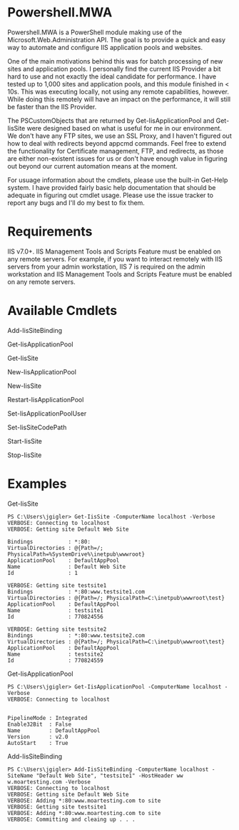 Powershell.MWA
==============

Powershell.MWA is a PowerShell module making use of the Microsoft.Web.Administration API.
The goal is to provide a quick and easy way to automate and configure IIS application pools and websites.

One of the main motivations behind this was for batch processing of new sites and application pools. I personally find the current IIS Provider a bit hard to use and not exactly the ideal candidate for performance. I have tested up to 1,000 sites and application pools, and this module finished in < 10s.  This was executing locally, not using any remote capabilities, however. While doing this remotely will have an impact on the performance, it will still be faster than the IIS Provider.

The PSCustomObjects that are returned by Get-IisApplicationPool and Get-IisSite were designed based on what is useful for me in our environment.  We don't have any FTP sites, we use an SSL Proxy, and I haven't figured out how to deal with redirects beyond appcmd commands.  Feel free to extend the functionality for Certificate management, FTP, and redirects, as those are either non-existent issues for us or don't have enough value in figuring out beyond our current automation means at the moment.

For usuage information about the cmdlets, please use the built-in Get-Help system.  I have provided fairly basic help documentation that should be adequate in figuring out cmdlet usage.  Please use the issue tracker to report any bugs and I'll do my best to fix them.


Requirements
============

IIS v7.0+. IIS Management Tools and Scripts Feature must be enabled on any remote servers. For example, if you want to interact remotely with IIS servers from your admin workstation, IIS 7 is required on the admin workstation and IIS Management Tools and Scripts Feature must be enabled on any remote servers.

Available Cmdlets
=================

Add-IisSiteBinding

Get-IisApplicationPool

Get-IisSite

New-IisApplicationPool

New-IisSite

Restart-IisApplicationPool

Set-IisApplicationPoolUser

Set-IisSiteCodePath

Start-IisSite

Stop-IisSite


Examples
========

Get-IisSite
````
PS C:\Users\jgigler> Get-IisSite -ComputerName localhost -Verbose
VERBOSE: Connecting to localhost
VERBOSE: Getting site Default Web Site

Bindings           : *:80:
VirtualDirectories : @{Path=/; PhysicalPath=%SystemDrive%\inetpub\wwwroot}
ApplicationPool    : DefaultAppPool
Name               : Default Web Site
Id                 : 1

VERBOSE: Getting site testsite1
Bindings           : *:80:www.testsite1.com
VirtualDirectories : @{Path=/; PhysicalPath=C:\inetpub\wwwroot\test}
ApplicationPool    : DefaultAppPool
Name               : testsite1
Id                 : 770824556

VERBOSE: Getting site testsite2
Bindings           : *:80:www.testsite2.com
VirtualDirectories : @{Path=/; PhysicalPath=C:\inetpub\wwwroot\test}
ApplicationPool    : DefaultAppPool
Name               : testsite2
Id                 : 770824559
````

Get-IisApplicationPool
````
PS C:\Users\jgigler> Get-IisApplicationPool -ComputerName localhost -Verbose
VERBOSE: Connecting to localhost


PipelineMode : Integrated
Enable32Bit  : False
Name         : DefaultAppPool
Version      : v2.0
AutoStart    : True
````

Add-IisSiteBinding
````
PS C:\Users\jgigler> Add-IisSiteBinding -ComputerName localhost -SiteName "Default Web Site", "testsite1" -HostHeader ww
w.moartesting.com -Verbose
VERBOSE: Connecting to localhost
VERBOSE: Getting site Default Web Site
VERBOSE: Adding *:80:www.moartesting.com to site
VERBOSE: Getting site testsite1
VERBOSE: Adding *:80:www.moartesting.com to site
VERBOSE: Committing and cleaing up . . .
````
